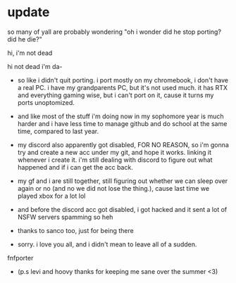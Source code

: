 # update
so many of yall are probably wondering "oh i wonder did he stop porting? did he die?"

hi, i'm not dead 



hi not dead i'm da-

-   so like i didn't quit porting. i port mostly on my chromebook, i don't have a real PC. i have my grandparents PC, but it's not used much. it has RTX and everything gaming wise, but i can't port on it, cause it turns my ports unoptomized. 


- and like most of the stuff i'm doing now in my sophomore year is much harder and i have less time to manage github and do school at the same time, compared to last year.


- my discord also apparently got disabled, FOR NO REASON, so i'm gonna try and create a new acc under my git, and hope it works. linking it whenever i create it. i'm still dealing with discord to figure out what happened and if i can get the acc back.


- my gf and i are still together, still figuring out whether we can sleep over again or no (and no we did not lose the thing.), cause last time we played xbox for a lot lol


- and before the discord acc got disabled, i got hacked and it sent a lot of NSFW servers spamming so heh


- thanks to sanco too, just for being there

- sorry. i love you all, and i didn't mean to leave all of a sudden.


fnfporter






- (p.s levi and hoovy thanks for keeping me sane over the summer <3)

